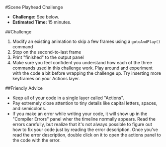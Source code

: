 #Scene Playhead Challenge

* **Challenge:** See below.
* **Estimated Time:** 15 minutes.

##Challenge
1. Modify an existing animation to skip a few frames using a `gotoAndPlay()` command
2. Stop on the second-to-last frame
3. Print "finished" to the output panel
4. Make sure you feel confident you understand how each of the three commands used in this challenge work. Play around and experiment with the code a bit before wrapping the challenge up. Try inserting more keyframes on your Actions layer.

##Friendly Advice

* Keep all of your code in a single layer called "Actions".
* Pay extremely close attention to tiny details like capital letters, spaces, and semicolons.
* If you make an error while writing your code, it will show up in the "Compiler Errors" panel wher the timeline normally appears. Read the errors carefully, but realize that it's not always possible to figure out how to fix your code just by reading the error description. Once you've read the error description, double click on it to open the actions panel to the code with the error.
